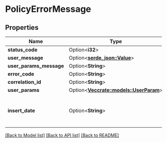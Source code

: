 # PolicyErrorMessage

## Properties

Name | Type | Description | Notes
------------ | ------------- | ------------- | -------------
**status_code** | Option<**i32**> |  | [optional]
**user_message** | Option<[**serde_json::Value**](.md)> |  | [optional]
**user_params_message** | Option<**String**> |  | [optional]
**error_code** | Option<**String**> |  | [optional]
**correlation_id** | Option<**String**> |  | [optional]
**user_params** | Option<[**Vec<crate::models::UserParam>**](UserParam.md)> |  | [optional]
**insert_date** | Option<**String**> | Date time is represented as an ISO-8601 string. For example: yyyy-MM-ddTHH:mm:ss[.mmm]Z | [optional]

[[Back to Model list]](../README.md#documentation-for-models) [[Back to API list]](../README.md#documentation-for-api-endpoints) [[Back to README]](../README.md)


